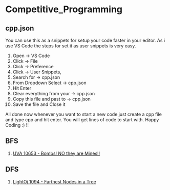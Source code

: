 # Competitive_Programming

## cpp.json
You can use this as a snippets for setup your code faster in your editor. As i use VS Code the steps for set it as user snippets is very easy. 
1. Open -> VS Code
2. Click -> File
3. Click -> Preference
4. Click -> User Snippets,
5. Search for -> cpp.json
6. From Dropdown Select -> cpp.json
7. Hit Enter
8. Clear everything from your -> cpp.json
9. Copy this file and past to -> cpp.json
10. Save the file and Close it

All done now whenever you want to start a new code just create a cpp file and type cpp and hit enter. You will get lines of code to start with. Happy Coding :) !!

## BFS
1. [UVA 10653 - Bombs! NO they are Mines!!](https://onlinejudge.org/index.php?option=com_onlinejudge&Itemid=8&category=18&page=show_problem&problem=1594)

## DFS
1. [LightOj 1094 - Farthest Nodes in a Tree](http://lightoj.com/volume_showproblem.php?problem=1094)